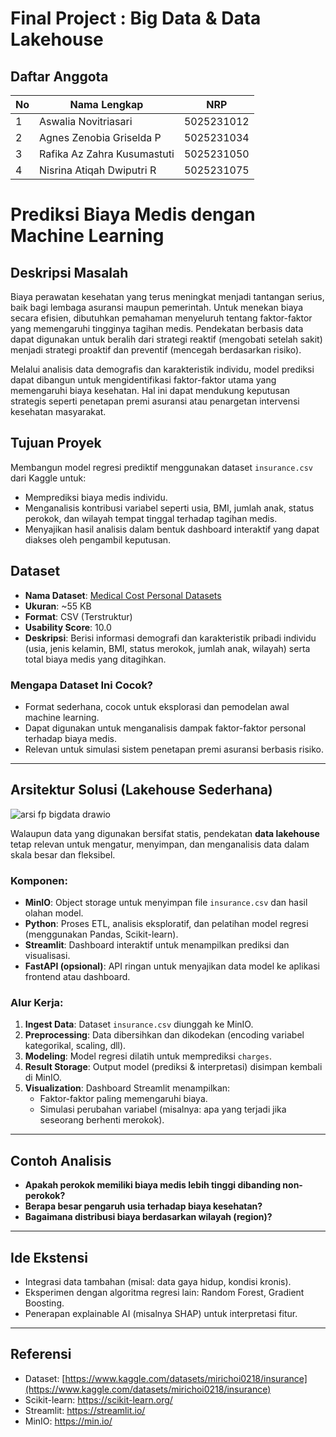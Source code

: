 # Final Project : Big Data & Data Lakehouse

## Daftar Anggota

| No | Nama Lengkap                  | NRP         |
|----|-------------------------------|-------------|
| 1  | Aswalia Novitriasari          | 5025231012  |
| 2  | Agnes Zenobia Griselda P      | 5025231034  |
| 3  | Rafika Az Zahra Kusumastuti   | 5025231050  |
| 4  | Nisrina Atiqah Dwiputri R     | 5025231075  |

# Prediksi Biaya Medis dengan Machine Learning

## Deskripsi Masalah

Biaya perawatan kesehatan yang terus meningkat menjadi tantangan serius, baik bagi lembaga asuransi maupun pemerintah. Untuk menekan biaya secara efisien, dibutuhkan pemahaman menyeluruh tentang faktor-faktor yang memengaruhi tingginya tagihan medis. Pendekatan berbasis data dapat digunakan untuk beralih dari strategi reaktif (mengobati setelah sakit) menjadi strategi proaktif dan preventif (mencegah berdasarkan risiko).

Melalui analisis data demografis dan karakteristik individu, model prediksi dapat dibangun untuk mengidentifikasi faktor-faktor utama yang memengaruhi biaya kesehatan. Hal ini dapat mendukung keputusan strategis seperti penetapan premi asuransi atau penargetan intervensi kesehatan masyarakat.

## Tujuan Proyek

Membangun model regresi prediktif menggunakan dataset `insurance.csv` dari Kaggle untuk:

- Memprediksi biaya medis individu.
- Menganalisis kontribusi variabel seperti usia, BMI, jumlah anak, status perokok, dan wilayah tempat tinggal terhadap tagihan medis.
- Menyajikan hasil analisis dalam bentuk dashboard interaktif yang dapat diakses oleh pengambil keputusan.

## Dataset

- **Nama Dataset**: [Medical Cost Personal Datasets](https://www.kaggle.com/datasets/mirichoi0218/insurance)
- **Ukuran**: ~55 KB
- **Format**: CSV (Terstruktur)
- **Usability Score**: 10.0
- **Deskripsi**: Berisi informasi demografi dan karakteristik pribadi individu (usia, jenis kelamin, BMI, status merokok, jumlah anak, wilayah) serta total biaya medis yang ditagihkan.

### Mengapa Dataset Ini Cocok?

- Format sederhana, cocok untuk eksplorasi dan pemodelan awal machine learning.
- Dapat digunakan untuk menganalisis dampak faktor-faktor personal terhadap biaya medis.
- Relevan untuk simulasi sistem penetapan premi asuransi berbasis risiko.

---

##  Arsitektur Solusi (Lakehouse Sederhana)

![arsi fp bigdata drawio](https://github.com/user-attachments/assets/4a06d7df-7d6c-41cd-b8fb-999944c996d4)

Walaupun data yang digunakan bersifat statis, pendekatan **data lakehouse** tetap relevan untuk mengatur, menyimpan, dan menganalisis data dalam skala besar dan fleksibel.

### Komponen:
- **MinIO**: Object storage untuk menyimpan file `insurance.csv` dan hasil olahan model.
- **Python**: Proses ETL, analisis eksploratif, dan pelatihan model regresi (menggunakan Pandas, Scikit-learn).
- **Streamlit**: Dashboard interaktif untuk menampilkan prediksi dan visualisasi.
- **FastAPI (opsional)**: API ringan untuk menyajikan data model ke aplikasi frontend atau dashboard.

### Alur Kerja:
1. **Ingest Data**: Dataset `insurance.csv` diunggah ke MinIO.
2. **Preprocessing**: Data dibersihkan dan dikodekan (encoding variabel kategorikal, scaling, dll).
3. **Modeling**: Model regresi dilatih untuk memprediksi `charges`.
4. **Result Storage**: Output model (prediksi & interpretasi) disimpan kembali di MinIO.
5. **Visualization**: Dashboard Streamlit menampilkan:
   - Faktor-faktor paling memengaruhi biaya.
   - Simulasi perubahan variabel (misalnya: apa yang terjadi jika seseorang berhenti merokok).

---

## Contoh Analisis

- **Apakah perokok memiliki biaya medis lebih tinggi dibanding non-perokok?**
- **Berapa besar pengaruh usia terhadap biaya kesehatan?**
- **Bagaimana distribusi biaya berdasarkan wilayah (region)?**

---

## Ide Ekstensi

- Integrasi data tambahan (misal: data gaya hidup, kondisi kronis).
- Eksperimen dengan algoritma regresi lain: Random Forest, Gradient Boosting.
- Penerapan explainable AI (misalnya SHAP) untuk interpretasi fitur.

---

## Referensi

- Dataset: [https://www.kaggle.com/datasets/mirichoi0218/insurance](https://www.kaggle.com/datasets/mirichoi0218/insurance)
- Scikit-learn: https://scikit-learn.org/
- Streamlit: https://streamlit.io/
- MinIO: https://min.io/


